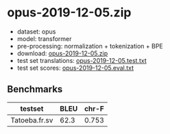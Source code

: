 # opus-2019-12-05.zip

* dataset: opus
* model: transformer
* pre-processing: normalization + tokenization + BPE
* download: [opus-2019-12-05.zip](https://object.pouta.csc.fi/OPUS-MT-models/fr-sv/opus-2019-12-05.zip)
* test set translations: [opus-2019-12-05.test.txt](https://object.pouta.csc.fi/OPUS-MT-models/fr-sv/opus-2019-12-05.test.txt)
* test set scores: [opus-2019-12-05.eval.txt](https://object.pouta.csc.fi/OPUS-MT-models/fr-sv/opus-2019-12-05.eval.txt)

## Benchmarks

| testset               | BLEU  | chr-F |
|-----------------------|-------|-------|
| Tatoeba.fr.sv 	| 62.3 	| 0.753 |

